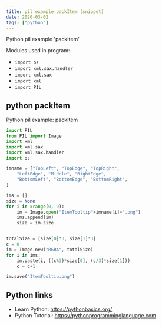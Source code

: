 ```yaml
---
title: pil example packItem (snippet)
date: 2020-03-02
tags: ["python"]
---
```

Python pil example 'packItem'


Modules used in program: 
* `import os`
* `import xml.sax.handler`
* `import xml.sax`
* `import xml`
* `import PIL`

## python packItem

Python pil example: packItem

```python
import PIL
from PIL import Image
import xml
import xml.sax
import xml.sax.handler
import os

imname = ["TopLeft", "TopEdge", "TopRight", 
	"LeftEdge", "Middle", "RightEdge",
	"BottomLeft", "BottomEdge", "BottomRight",
]

ims = []
size = None
for i in xrange(0, 9):
	im = Image.open("ItemTooltip"+imname[i]+".png")
	ims.append(im)
	size = im.size


totalSize = [size[0]*3, size[1]*3]
c = 0
im = Image.new("RGBA", totalSize)
for i in ims:
	im.paste(i, ((c%3)*size[0], (c/3)*size[1]))
	c = c+1

im.save("ItemTooltip.png")


```

## Python links

- Learn Python: https://pythonbasics.org/
- Python Tutorial: https://pythonprogramminglanguage.com
